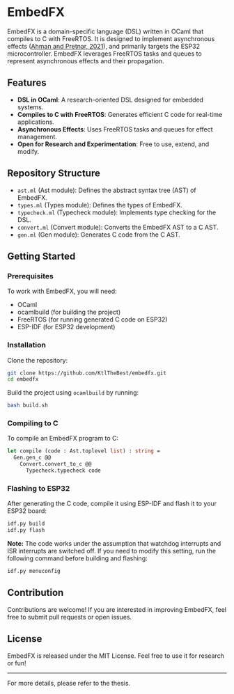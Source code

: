 # EmbedFX

EmbedFX is a domain-specific language (DSL) written in OCaml that compiles to C with FreeRTOS. It is designed to implement asynchronous effects ([Ahman and Pretnar, 2021](https://doi.org/10.1145/3434305)), and primarily targets the ESP32 microcontroller. EmbedFX leverages FreeRTOS tasks and queues to represent asynchronous effects and their propagation.

## Features

- **DSL in OCaml**: A research-oriented DSL designed for embedded systems.
- **Compiles to C with FreeRTOS**: Generates efficient C code for real-time applications.
- **Asynchronous Effects**: Uses FreeRTOS tasks and queues for effect management.
- **Open for Research and Experimentation**: Free to use, extend, and modify.

## Repository Structure

- `ast.ml` (Ast module): Defines the abstract syntax tree (AST) of EmbedFX.
- `types.ml` (Types module): Defines the types of EmbedFX.
- `typecheck.ml` (Typecheck module): Implements type checking for the DSL.
- `convert.ml` (Convert module): Converts the EmbedFX AST to a C AST.
- `gen.ml` (Gen module): Generates C code from the C AST.

## Getting Started

### Prerequisites

To work with EmbedFX, you will need:

- OCaml
- ocamlbuild (for building the project)
- FreeRTOS (for running generated C code on ESP32)
- ESP-IDF (for ESP32 development)

### Installation

Clone the repository:

```sh
git clone https://github.com/KtlTheBest/embedfx.git
cd embedfx
```

Build the project using `ocamlbuild` by running:

```sh
bash build.sh
```

### Compiling to C

To compile an EmbedFX program to C:

```ocaml
let compile (code : Ast.toplevel list) : string =
  Gen.gen_c @@
    Convert.convert_to_c @@
      Typecheck.typecheck code
```

### Flashing to ESP32

After generating the C code, compile it using ESP-IDF and flash it to your ESP32 board:

```sh
idf.py build
idf.py flash
```

**Note:** The code works under the assumption that watchdog interrupts and ISR interrupts are switched off. If you need to modify this setting, run the following command before building and flashing:

```sh
idf.py menuconfig
```

## Contribution

Contributions are welcome! If you are interested in improving EmbedFX, feel free to submit pull requests or open issues.

## License

EmbedFX is released under the MIT License. Feel free to use it for research or fun!

---

For more details, please refer to the thesis.



